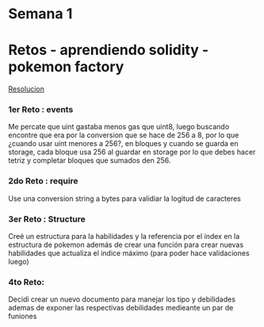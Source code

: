 # Semana 1
# Retos - aprendiendo solidity - pokemon factory

[Resolucion](https://github.com/RavilcoDev/solidity-eth-challenge/tree/resolutionEDP2)

### 1er Reto : events
Me percate que uint gastaba menos gas que uint8, luego buscando encontre que era por la conversion que se hace de 256 a 8, por lo que ¿cuando usar uint menores a 256?, en bloques y cuando se guarda en storage, cada bloque usa 256 al guardar en storage por lo que debes hacer tetriz y completar bloques que sumados den 256.

### 2do Reto : require
Use una conversion string a bytes para validiar la logitud de caracteres

### 3er Reto : Structure
Creé un estructura para la habilidades y la referencia por el index en la estructura de pokemon además de crear una función para crear nuevas habilidades que actualiza el indice máximo (para poder hace validaciones luego)

### 4to Reto:
Decidi crear un nuevo documento para manejar los tipo y debilidades ademas de exponer las respectivas debilidades medieante un par de funiones